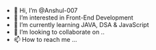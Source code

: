 - 👋 Hi, I’m @Anshul-007
- 👀 I’m interested in Front-End Development
- 🌱 I’m currently learning JAVA, DSA & JavaScript
- 💞️ I’m looking to collaborate on ..
- 📫 How to reach me ...

<!---
Anshul-007/Anshul-007 is a ✨ special ✨ repository because its `README.md` (this file) appears on your GitHub profile.
You can click the Preview link to take a look at your changes.
--->
